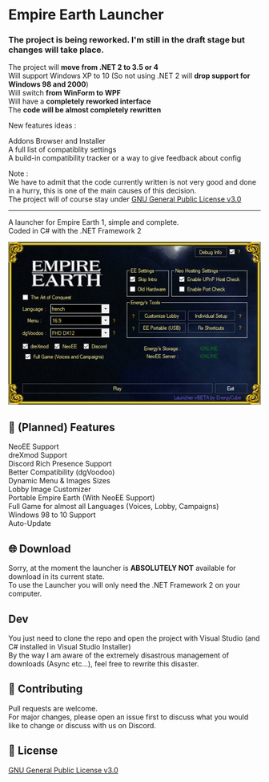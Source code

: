 # Empire Earth Launcher

### The project is being reworked. I'm still in the draft stage but changes will take place.

The project will **move from .NET 2 to 3.5 or 4**\
Will support Windows XP to 10 (So not using .NET 2 will **drop support for Windows 98 and 2000**)\
Will switch **from WinForm to WPF**\
Will have a **completely reworked interface**\
The **code will be almost completely rewritten**

New features ideas :

Addons Browser and Installer\
A full list of compatiblity settings\
A build-in compatibility tracker or a way to give feedback about config

Note :\
We have to admit that the code currently written is not very good and done in a hurry, this is one of the main causes of this decision.\
The project will of course stay under [GNU General Public License v3.0](https://github.com/EE-modders/Empire-Earth-Launcher/blob/main/LICENSE)

---

A launcher for Empire Earth 1, simple and complete.\
Coded in C# with the .NET Framework 2

![image](https://github.com/EE-modders/Empire-Earth-Launcher/blob/archived_net2_winform/ui_demo.png)
         
## 🧾 (Planned) Features
NeoEE Support\
dreXmod Support\
Discord Rich Presence Support\
Better Compatibility (dgVoodoo)\
Dynamic Menu & Images Sizes\
Lobby Image Customizer\
Portable Empire Earth (With NeoEE Support)\
Full Game for almost all Languages (Voices, Lobby, Campaigns)\
Windows 98 to 10 Support\
Auto-Update

## 🌐 Download
Sorry, at the moment the launcher is **ABSOLUTELY NOT** available for download in its current state.\
To use the Launcher you will only need the .NET Framework 2 on your computer.

## Dev
You just need to clone the repo and open the project with Visual Studio (and C# installed in Visual Studio Installer)\
By the way I am aware of the extremely disastrous management of downloads (Async etc...), feel free to rewrite this disaster.

## 🔨 Contributing
Pull requests are welcome.\
For major changes, please open an issue first to discuss what you would like to change or discuss with us on Discord.

## 📖 License
[GNU General Public License v3.0](https://github.com/EE-modders/Empire-Earth-Launcher/blob/main/LICENSE)

